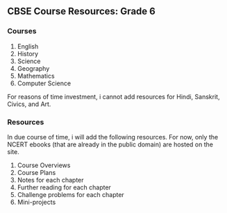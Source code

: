 ## CBSE Course Resources: Grade 6

### Courses
1. English
2. History
3. Science
4. Geography
5. Mathematics
6. Computer Science

For reasons of time investment, i cannot add resources for Hindi, Sanskrit, Civics, and Art.

### Resources
In due course of time, i will add the following resources. For now, only the NCERT ebooks (that are already in the public domain) are hosted on the site.
1. Course Overviews
2. Course Plans
3. Notes for each chapter
4. Further reading for each chapter
5. Challenge problems for each chapter
6. Mini-projects
